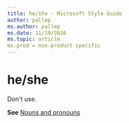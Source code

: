 ```yaml
---
title: he/she - Microsoft Style Guide
author: pallep
ms.author: pallep
ms.date: 11/19/2016
ms.topic: article
ms.prod = non-product specific
---
```


# he/she

Don't use.

**See** [Nouns and pronouns](/style-guide/grammar/nouns-pronouns)
